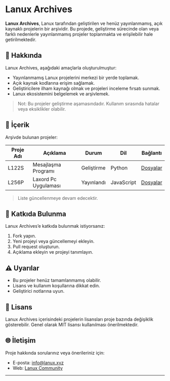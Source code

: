 # Lanux Archives


**Lanux Archives**, Lanux tarafından geliştirilen ve henüz yayınlanmamış, açık kaynaklı projelerin bir arşividir. Bu projede, geliştirme sürecinde olan veya farklı nedenlerle yayınlanmamış projeler toplanmakta ve erişilebilir hale getirilmektedir.

## 📂 Hakkında

Lanux Archives, aşağıdaki amaçlarla oluşturulmuştur:

- Yayınlanmamış Lanux projelerini merkezi bir yerde toplamak.
- Açık kaynak kodlarına erişim sağlamak.
- Geliştiricilere ilham kaynağı olmak ve projeleri inceleme fırsatı sunmak.
- Lanux ekosistemini belgelemek ve arşivlemek.

> Not: Bu projeler geliştirme aşamasındadır. Kullanım sırasında hatalar veya eksiklikler olabilir.

## 📝 İçerik

Arşivde bulunan projeler:

| Proje Adı | Açıklama | Durum | Dil | Bağlantı |
|------------|----------|-------|-------|-----------|
| L122S | Mesajlaşma Programı | Geliştirme | Python| [Dosyalar](#) |
| L256P | Laxord Pc Uygulaması | Yayınlandı | JavaScript | [Dosyalar](#) |

> Liste güncellenmeye devam edecektir.

## 🚀 Katkıda Bulunma

Lanux Archives’e katkıda bulunmak istiyorsanız:

1. Fork yapın.
2. Yeni projeyi veya güncellemeyi ekleyin.
3. Pull request oluşturun.
4. Açıklama ekleyin ve projeyi tanımlayın.

## ⚠️ Uyarılar

- Bu projeler henüz tamamlanmamış olabilir.
- Lisans ve kullanım koşullarına dikkat edin.
- Geliştirici notlarına uyun.

## 📜 Lisans

Lanux Archives içerisindeki projelerin lisansları proje bazında değişiklik gösterebilir. Genel olarak MIT lisansı kullanılması önerilmektedir.

## 🌐 İletişim

Proje hakkında sorularınız veya önerileriniz için:

- E-posta: info@lanux.xyz
- Web: [Lanux Community](https://lanux.xyz)

---


